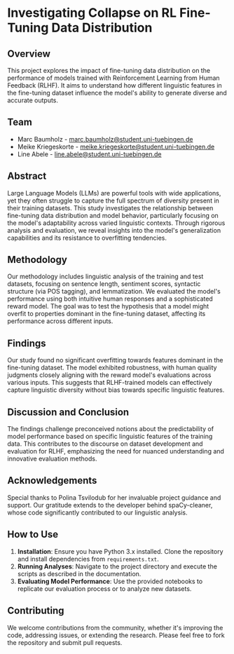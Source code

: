 # Investigating Collapse on RL Fine-Tuning Data Distribution

## Overview

This project explores the impact of fine-tuning data distribution on the performance of models trained with Reinforcement Learning from Human Feedback (RLHF). It aims to understand how different linguistic features in the fine-tuning dataset influence the model's ability to generate diverse and accurate outputs.

## Team

- Marc Baumholz - marc.baumholz@student.uni-tuebingen.de
- Meike Kriegeskorte - meike.kriegeskorte@student.uni-tuebingen.de
- Line Abele - line.abele@student.uni-tuebingen.de

## Abstract

Large Language Models (LLMs) are powerful tools with wide applications, yet they often struggle to capture the full spectrum of diversity present in their training datasets. This study investigates the relationship between fine-tuning data distribution and model behavior, particularly focusing on the model's adaptability across varied linguistic contexts. Through rigorous analysis and evaluation, we reveal insights into the model's generalization capabilities and its resistance to overfitting tendencies.

## Methodology

Our methodology includes linguistic analysis of the training and test datasets, focusing on sentence length, sentiment scores, syntactic structure (via POS tagging), and lemmatization. We evaluated the model's performance using both intuitive human responses and a sophisticated reward model. The goal was to test the hypothesis that a model might overfit to properties dominant in the fine-tuning dataset, affecting its performance across different inputs.

## Findings

Our study found no significant overfitting towards features dominant in the fine-tuning dataset. The model exhibited robustness, with human quality judgments closely aligning with the reward model's evaluations across various inputs. This suggests that RLHF-trained models can effectively capture linguistic diversity without bias towards specific linguistic features.

## Discussion and Conclusion

The findings challenge preconceived notions about the predictability of model performance based on specific linguistic features of the training data. This contributes to the discourse on dataset development and evaluation for RLHF, emphasizing the need for nuanced understanding and innovative evaluation methods.

## Acknowledgements

Special thanks to Polina Tsvilodub for her invaluable project guidance and support. Our gratitude extends to the developer behind spaCy-cleaner, whose code significantly contributed to our linguistic analysis.

## How to Use

1. **Installation**: Ensure you have Python 3.x installed. Clone the repository and install dependencies from `requirements.txt`.
2. **Running Analyses**: Navigate to the project directory and execute the scripts as described in the documentation.
3. **Evaluating Model Performance**: Use the provided notebooks to replicate our evaluation process or to analyze new datasets.

## Contributing

We welcome contributions from the community, whether it's improving the code, addressing issues, or extending the research. Please feel free to fork the repository and submit pull requests.
